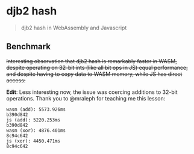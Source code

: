 # djb2 hash

> djb2 hash in WebAssembly and Javascript

## Benchmark

~~Interesting observation that djb2 hash is remarkably faster in WASM,
despite operating on 32-bit ints (like all bit ops in JS) equal performance, and
despite having to copy data to WASM memory, while JS has direct
access:~~

**Edit**: Less interesting now, the issue was coercing additions to 32-bit
operations. Thank you to @mraleph for teaching me this lesson:

```
wasm (add): 5573.926ms
b390d842
js (add): 5220.253ms
b390d842
wasm (xor): 4876.401ms
8c94c642
js (xor): 4450.471ms
8c94c642
```
